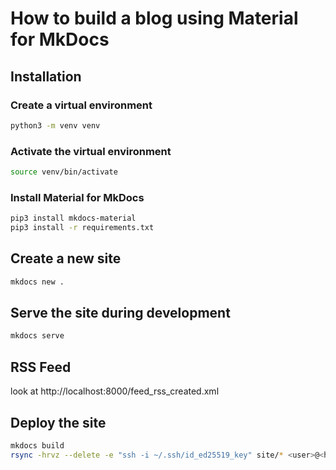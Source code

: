 # How to build a blog using Material for MkDocs

## Installation

### Create a virtual environment

```sh
python3 -m venv venv
```
### Activate the virtual environment

```sh
source venv/bin/activate
```
### Install Material for MkDocs

```sh
pip3 install mkdocs-material
pip3 install -r requirements.txt
```

## Create a new site

```sh
mkdocs new .
```

## Serve the site during development

```sh
mkdocs serve
```

## RSS Feed

look at http://localhost:8000/feed_rss_created.xml

## Deploy the site

```sh
mkdocs build
rsync -hrvz --delete -e "ssh -i ~/.ssh/id_ed25519_key" site/* <user>@<host>:/usr/local/www/
```
